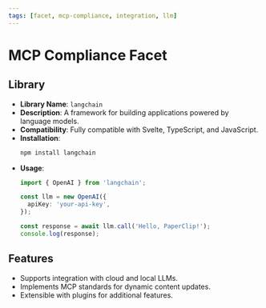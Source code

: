 ```yaml
---
tags: [facet, mcp-compliance, integration, llm]
---
```


# MCP Compliance Facet

## Library

- **Library Name**: `langchain`
- **Description**: A framework for building applications powered by language models.
- **Compatibility**: Fully compatible with Svelte, TypeScript, and JavaScript.
- **Installation**:
  ```bash
  npm install langchain
  ```
- **Usage**:
  ```typescript
  import { OpenAI } from 'langchain';

  const llm = new OpenAI({
    apiKey: 'your-api-key',
  });

  const response = await llm.call('Hello, PaperClip!');
  console.log(response);
  ```

## Features

- Supports integration with cloud and local LLMs.
- Implements MCP standards for dynamic content updates.
- Extensible with plugins for additional features.
